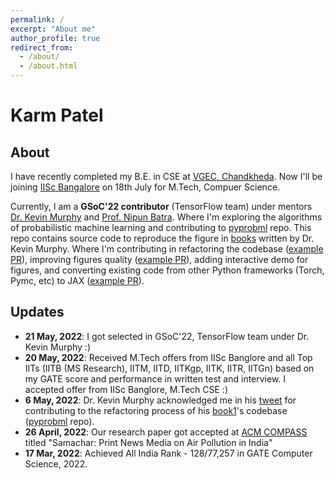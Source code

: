 ```yaml
---
permalink: /
excerpt: "About me"
author_profile: true
redirect_from: 
  - /about/
  - /about.html
---
```


# **Karm** Patel

## About
I have recently completed my B.E. in CSE at [VGEC, Chandkheda](https://www.vgecg.ac.in/). Now I'll be joining [IISc Bangalore](https://iisc.ac.in/) on 18th July for M.Tech, Compuer Science.

Currently, I am a **GSoC'22 contributor** (TensorFlow team) under mentors [Dr. Kevin Murphy](https://www.cs.ubc.ca/~murphyk/) and [Prof. Nipun Batra](https://nipunbatra.github.io/). Where I'm exploring the algorithms of probabilistic machine learning and contributing to [pyprobml](https://github.com/probml/pyprobml) repo. This repo contains source code to reproduce the figure in [books](https://probml.github.io/pml-book/) written by Dr. Kevin Murphy. Where I'm contributing in refactoring the codebase ([example PR](https://github.com/probml/pyprobml/pull/807)), improving figures quality ([example PR](https://github.com/probml/pyprobml/pull/713)), adding interactive demo for figures, and converting existing code from other Python frameworks (Torch, Pymc, etc) to JAX ([example PR](https://github.com/probml/pyprobml/issues/694#issuecomment-1095150779)). 

## Updates

- **21 May, 2022**: I got selected in GSoC'22, TensorFlow team under Dr. Kevin Murphy :)
- **20 May, 2022**: Received M.Tech offers from IISc Banglore and all Top IITs (IITB (MS Research), IITM, IITD, IITKgp, IITK, IITR, IITGn) based on my GATE score and performance in written test and interview. I accepted offer from IISc Banglore, M.Tech CSE :)
- **6 May, 2022**: Dr. Kevin Murphy acknowledged me in his [tweet](https://twitter.com/sirbayes/status/1522450760029511683) for contributing to the refactoring process of his [book1](https://probml.github.io/pml-book/book1.html)'s codebase ([pyprobml](https://github.com/probml/pyprobml) repo).   
- **26 April, 2022**: Our research paper got accepted at [ACM COMPASS](https://compass.acm.org/) titled "Samachar: Print News Media on Air Pollution in India" 
- **17 Mar, 2022**: Achieved All India Rank - 128/77,257 in GATE Computer Science, 2022.
